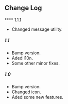 ## Change Log

**** 1.1.1
- Changed message utility.

##### 1.1
- Bump version.
- Aded l10n.
- Some other minor fixes.

##### 1.0
- Bump version.
- Changed icon.
- Aded some new features.
